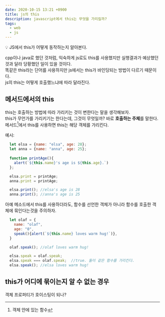 ```yaml
---
date: 2020-10-15 13:21 +0900
title: js의 this
description: javascript에서 this는 무엇을 가리킬까?
tags:
  - web
  - js
---
```


<p class="callout">💡 JS에서 this가 어떻게 동작하는지 알아본다. </p>

cpp이나 java로 했던 것처럼, 익숙하게 js로도 this를 사용했지만 실행결과가 예상했던 것과 달라 당황했던 일이 있을 것이다.\
똑같은 this라는 단어를 사용하지만 js에서는 this가 바인딩되는 방법이 다르기 때문이다.\
<span class="ud"> js의 this는 어떻게 호출했느냐에 따라 달라진다.</span> 

## 메서드에서의 this

this는 호출하는 방법에 따라 가리키는 것이 변한다는 말을 생각해보자.\
this가 무언가를 가리키기는 한다는데, 그것이 무엇일까? 바로 **호출하는 주체**를 말한다.
메서드[^1]에서 this를 사용하면 this는 해당 객체를 가리킨다.

예시:

```js
  let elsa = {name: "elsa", age: 28};
  let anna = {name: "anna", age: 25};
  
  function printAge(){
    alert(`${this.name}'s age is ${this.age}.`)
  };

  elsa.print = printAge;
  anna.print = printAge;

  elsa.print(); //elsa's age is 28
  anna.print(); //anna's age is 25
```

아예 메소드에서 this를 사용하더라도,
함수를 선언한 객체가 아니라 함수를 호출한 객체에 묶인다는것을 주의하자. 

```js
  let olaf = {
    name: "olaf",
    age: "0",
    speak(){alert(`${this.name} loves warm hug!`)},
  }

  olaf.speak(); //olaf loves warm hug!

  elsa.speak = olaf.speak;
  elsa.speak === olaf.speak;  //true. 둘이 같은 함수를 가리킨다.
  elsa.speak(); //elsa loves warm hug!
```

## this가 어디에 묶이는지 알 수 없는 경우


[^1]: 객체 안에 있는 함수





객체 프로퍼티가 호이스팅이 되나?

